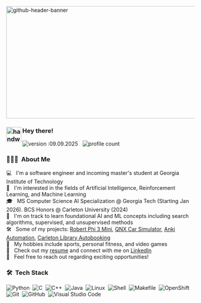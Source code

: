 <!--## Hi there 👋 -->

<!--
**HenryZhangxiao/HenryZhangxiao** is a ✨ _special_ ✨ repository because its `README.md` (this file) appears on your GitHub profile.

Here are some ideas to get you started:

- 🔭 I’m currently working on ...
- 🌱 I’m currently learning ...
- 👯 I’m looking to collaborate on ...
- 🤔 I’m looking for help with ...
- 💬 Ask me about ...
- 📫 How to reach me: ...
- 😄 Pronouns: ...
- ⚡ Fun fact: ...
-->
<img width="1000" height="300" alt="github-header-banner" src="https://github.com/user-attachments/assets/903272e0-0c25-4556-a5f8-5d0d5462da4c" />


### <img alt="handwavegif" src="https://user-images.githubusercontent.com/39513876/112366216-8cfe7400-8cfe-11eb-8116-7d3dbae20e97.gif" width='40' align="left"/> Hey there!
![version :09.09.2025](https://img.shields.io/badge/version-09.09.2025-informational) &nbsp;
![profile count](https://komarev.com/ghpvc/?username=HenryZhangxiao&color=red)&nbsp;
<!--[![GitHub HenryZhangxiao](https://img.shields.io/github/followers/HenryZhangxiao?label=Followers&style=social)](https://github.com/HenryZhangxiao)&nbsp;-->
### 👨🏻‍💻 &nbsp;About Me

💻 &nbsp; I'm a software engineer and incoming master's student at Georgia Institute of Technology\
🧠 &nbsp; I'm interested in the fields of Artificial Intelligence, Reinforcement Learning, and Machine Learning\
🎓 &nbsp; MS Computer Science AI Specialization @ Georgia Tech (Starting Jan 2026). BCS Honors @ Carleton University (2024)\
🌱 &nbsp; I'm on track to learn foundational AI and ML concepts including search algorithms, supervised, and unsupervised methods\
🛠️ &nbsp; Some of my projects: [Robert Phi 3 Mini](https://github.com/HenryZhangxiao/Robert-Phi-3-Mini), [QNX Car Simulator](https://github.com/HenryZhangxiao/QNX-Car-Simulator), [Anki Automation](https://github.com/HenryZhangxiao/Anki-Automation), [Carleton Library Autobooking](https://github.com/HenryZhangxiao/Carleton-Library-Autobooking)\
🎾 &nbsp; My hobbies include sports, personal fitness, and video games\
📄 &nbsp; Check out my [resume](https://www.henryzhangxiao.com/files/HenryZhangxiaoResumeLaTeX.pdf) and connect with me on [LinkedIn](https://www.linkedin.com/in/henryzhangxiao/)\
💬 &nbsp; Feel free to reach out regarding exciting opportunities!

<!-- ✉️ &nbsp; You can email me at hzhangxiao3@gatech.edu.com I'll try to respond as soon as possible!\ -->


### 🛠 &nbsp;Tech Stack

![Python](https://img.shields.io/badge/-Python-05122A?style=flat&logo=python)&nbsp;
![C](https://img.shields.io/badge/-C-05122A?style=flat&logo=C&logoColor=A8B9CC)&nbsp;
![C++](https://img.shields.io/badge/-C++-05122A?style=flat&logo=C%2B%2B&logoColor=00599C)&nbsp;
![Java](https://img.shields.io/badge/-Java-05122A?style=flat&logo=openjdk&logoColor=FFA518)&nbsp;
![Linux](https://img.shields.io/badge/-Linux-05122A?style=flat&logo=linux&logoColor=FFA518)&nbsp;
![Shell](https://img.shields.io/badge/-Shell-05122A?style=flat&logo=gnometerminal&logoColor=FFA518)&nbsp;
![Makefile](https://img.shields.io/badge/-Makefile-05122A?style=flat&logo=gnu&logoColor=FFA518)&nbsp;
![OpenShift](https://img.shields.io/badge/-OpenShift-05122A?style=flat&logo=redhatopenshift)&nbsp;
![Git](https://img.shields.io/badge/-Git-05122A?style=flat&logo=git)&nbsp;
![GitHub](https://img.shields.io/badge/-GitHub-05122A?style=flat&logo=github)&nbsp;
![Visual Studio Code](https://custom-icon-badges.demolab.com/badge/Visual%20Studio%20Code-05122A.svg?logo=vsc&logoColor=007ACC)


<!-- ### 📫 &nbsp; How to reach me:

<a href="https://www.linkedin.com/in/abhishek-singh-dhadwal/"><img alt="LinkedIn" src="https://img.shields.io/badge/linkedin%20-%230077B5.svg?&style=flat&logo=linkedin&logoColor=white"/></a> &nbsp;
<a href="mailto:asinghdhadwal@gmail.com"><img alt="Gmail" src="https://img.shields.io/badge/Gmail-D14836?style=flat&logo=gmail&logoColor=white" /></a> &nbsp;

-->


